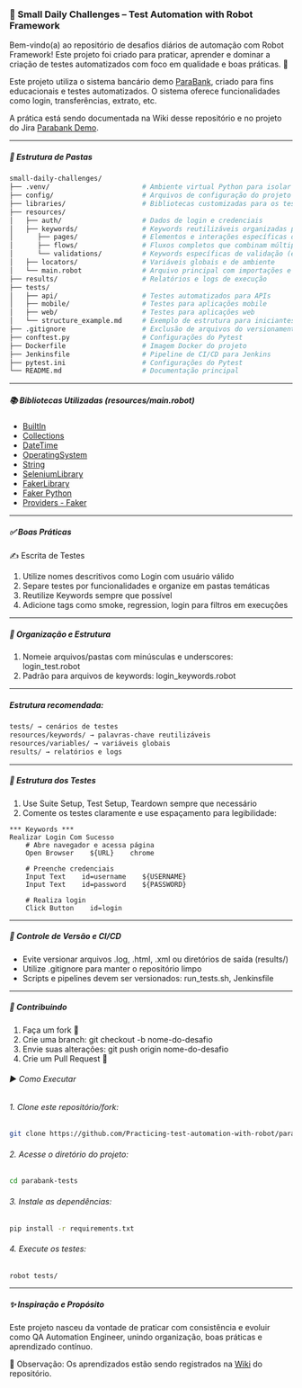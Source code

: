 ### 🧪 Small Daily Challenges – Test Automation with Robot Framework

Bem-vindo(a) ao repositório de desafios diários de automação com Robot Framework!
Este projeto foi criado para praticar, aprender e dominar a criação de testes automatizados com foco em qualidade e boas práticas. 💪

Este projeto utiliza o sistema bancário demo [ParaBank](https://parabank.parasoft.com/parabank/index.html), criado para fins educacionais e testes automatizados. O sistema oferece funcionalidades como login, transferências, extrato, etc.

A prática está sendo documentada na Wiki desse repositório e no projeto do Jira [Parabank Demo](https://cursojiracomxray2025.atlassian.net/jira/software/c/projects/PD/boards/5).

--- 

##### 📁 Estrutura de Pastas
```bash
small-daily-challenges/
├── .venv/                       # Ambiente virtual Python para isolar dependências
├── config/                      # Arquivos de configuração do projeto
├── libraries/                   # Bibliotecas customizadas para os testes
├── resources/
│   ├── auth/                    # Dados de login e credenciais
│   ├── keywords/                # Keywords reutilizáveis organizadas por funcionalidade
│      ├── pages/                # Elementos e interações específicas de páginas (ex: login_page.robot)
│      ├── flows/                # Fluxos completos que combinam múltiplas páginas (ex: realizar_login.robot)
│      └── validations/          # Keywords específicas de validação (ex: validar_mensagem_erro.robot)
│   ├── locators/                # Variáveis globais e de ambiente
│   └── main.robot               # Arquivo principal com importações e setups
├── results/                     # Relatórios e logs de execução
├── tests/
│   ├── api/                     # Testes automatizados para APIs
│   ├── mobile/                  # Testes para aplicações mobile
│   ├── web/                     # Testes para aplicações web
│   └── structure_example.md     # Exemplo de estrutura para iniciantes
├── .gitignore                   # Exclusão de arquivos do versionamento
├── conftest.py                  # Configurações do Pytest
├── Dockerfile                   # Imagem Docker do projeto
├── Jenkinsfile                  # Pipeline de CI/CD para Jenkins
├── pytest.ini                   # Configurações do Pytest
└── README.md                    # Documentação principal
```
---
##### 📚 Bibliotecas Utilizadas (resources/main.robot)
- [BuiltIn](https://robotframework.org/robotframework/latest/libraries/BuiltIn.html)
- [Collections](https://robotframework.org/robotframework/latest/libraries/Collections.html)
- [DateTime](https://robotframework.org/robotframework/latest/libraries/DateTime.html)
- [OperatingSystem](https://robotframework.org/robotframework/latest/libraries/OperatingSystem.html)
- [String](https://robotframework.org/robotframework/latest/libraries/String.html)
- [SeleniumLibrary](https://robotframework.org/SeleniumLibrary/SeleniumLibrary.html)
- [FakerLibrary](https://github.com/guykisel/robotframework-faker)
- [Faker Python](https://faker.readthedocs.io/en/master/)
- [Providers - Faker](https://faker.readthedocs.io/en/master/providers.html)

---
##### ✅ Boas Práticas
✍️ Escrita de Testes

   1. Utilize nomes descritivos como Login com usuário válido
   2. Separe testes por funcionalidades e organize em pastas temáticas
   3. Reutilize Keywords sempre que possível
   4. Adicione tags como smoke, regression, login para filtros em execuções

--- 
##### 📐 Organização e Estrutura

   1. Nomeie arquivos/pastas com minúsculas e underscores: login_test.robot
   2. Padrão para arquivos de keywords: login_keywords.robot
--- 
##### Estrutura recomendada:

```bash
tests/ → cenários de testes
resources/keywords/ → palavras-chave reutilizáveis
resources/variables/ → variáveis globais
results/ → relatórios e logs
```
---
##### 🧪 Estrutura dos Testes

   1. Use Suite Setup, Test Setup, Teardown sempre que necessário
   2. Comente os testes claramente e use espaçamento para legibilidade:

```robot
*** Keywords ***
Realizar Login Com Sucesso
    # Abre navegador e acessa página
    Open Browser    ${URL}    chrome

    # Preenche credenciais
    Input Text    id=username    ${USERNAME}
    Input Text    id=password    ${PASSWORD}

    # Realiza login
    Click Button    id=login
```
---
##### 🔄 Controle de Versão e CI/CD

   * Evite versionar arquivos .log, .html, .xml ou diretórios de saída (results/)
   * Utilize .gitignore para manter o repositório limpo
   * Scripts e pipelines devem ser versionados: run_tests.sh, Jenkinsfile
---
##### 🤝 Contribuindo

   1. Faça um fork 🍴
   2. Crie uma branch: git checkout -b nome-do-desafio
   3. Envie suas alterações: git push origin nome-do-desafio
   4. Crie um Pull Request 🚀

###### ▶️ Como Executar

###### 1. Clone este repositório/fork:
```bash
git clone https://github.com/Practicing-test-automation-with-robot/parabank-tests.git
```

###### 2. Acesse o diretório do projeto:
```bash
cd parabank-tests
```

###### 3. Instale as dependências:
```bash
pip install -r requirements.txt
```

###### 4. Execute os testes:
```bash
robot tests/
```

--- 
##### ✨ Inspiração e Propósito

Este projeto nasceu da vontade de praticar com consistência e evoluir como QA Automation Engineer, unindo organização, boas práticas e aprendizado contínuo.

📌 Observação: Os aprendizados estão sendo registrados na [Wiki](https://github.com/Practicing-test-automation-with-robot/parabank-tests/wiki) do repositório.
